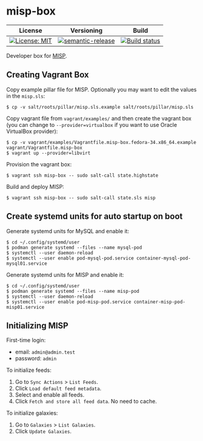 # misp-box

| License | Versioning | Build |
| ------- | ---------- | ----- |
| [![License: MIT](https://img.shields.io/badge/License-MIT-yellow.svg)](https://opensource.org/licenses/MIT) | [![semantic-release](https://img.shields.io/badge/%20%20%F0%9F%93%A6%F0%9F%9A%80-semantic--release-e10079.svg)](https://github.com/semantic-release/semantic-release) | [![Build status](https://ci.appveyor.com/api/projects/status/vjocnhar8uvvykbe/branch/master?svg=true)](https://ci.appveyor.com/project/nikAizuddin/misp-box/branch/master) |

Developer box for [MISP](https://github.com/MISP/MISP).


## Creating Vagrant Box

Copy example pillar file for MISP. Optionally you may want to edit the values in the `misp.sls`:
```
$ cp -v salt/roots/pillar/misp.sls.example salt/roots/pillar/misp.sls
```

Copy vagrant file from `vagrant/examples/` and then create the vagrant box (you can change to `--provider=virtualbox` if you want to use Oracle VirtualBox provider):
```
$ cp -v vagrant/examples/Vagrantfile.misp-box.fedora-34.x86_64.example vagrant/Vagrantfile.misp-box
$ vagrant up --provider=libvirt
```

Provision the vagrant box:
```
$ vagrant ssh misp-box -- sudo salt-call state.highstate
```

Build and deploy MISP:
```
$ vagrant ssh misp-box -- sudo salt-call state.sls misp
```


## Create systemd units for auto startup on boot

Generate systemd units for MySQL and enable it:
```
$ cd ~/.config/systemd/user
$ podman generate systemd --files --name mysql-pod
$ systemctl --user daemon-reload
$ systemctl --user enable pod-mysql-pod.service container-mysql-pod-mysql01.service
```

Generate systemd units for MISP and enable it:
```
$ cd ~/.config/systemd/user
$ podman generate systemd --files --name misp-pod
$ systemctl --user daemon-reload
$ systemctl --user enable pod-misp-pod.service container-misp-pod-misp01.service
```


## Initializing MISP

First-time login:
* email: `admin@admin.test`
* password: `admin`

To initialize feeds:
1. Go to `Sync Actions` > `List Feeds`.
1. Click `Load default feed metadata`.
1. Select and enable all feeds.
1. Click `Fetch and store all feed data`. No need to cache.

To initialize galaxies:
1. Go to `Galaxies` > `List Galaxies`.
1. Click `Update Galaxies`.
